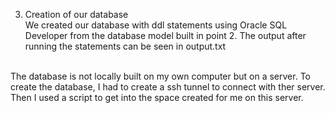 3. Creation of our database <br>
We created our database with ddl statements using Oracle SQL Developer from the database model built in point 2. 
The output after running the statements can be seen in output.txt

<br>
The database is not locally built on my own computer but on a server. To create the database, I had to create a ssh tunnel to connect with ther server. Then I used a script to get into the space created for me on this server.
